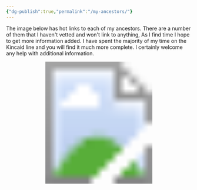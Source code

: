 ```yaml
---
{"dg-publish":true,"permalink":"/my-ancestors/"}
---
```


The image below has hot links to each of my ancestors. There are a number of them that I haven't vetted and won't link to anything, As I find time I hope to get more information added. I have spent the majority of my time on the Kincaid line and you will find it much more complete. I certainly welcome any help with additional information. 

<!-- Image Map Generated for "Where the Waters flow North" -->
<svg version="1.1" xmlns="http://www.w3.org/2000/svg" xmlns:xlink="http://www.w3.org/1999/xlink" viewBox="0 0 2455 1620">
  <image width="2455" height="1620" xlink:href="/img/user/assets/Tree.png"></image> <a xlink:href="ancestors/kincaid/emory-garfield-kincaid-jr-1962/">
    <circle cx="1226" cy="1234" r="106" fill="#5bc5de" opacity="0">
    <title>This is me...</title>
    </circle>
  </a><a xlink:href="/ancestors/kincaid/emory-garfield-kincaid-1922-1992/">
    <polygon points="1222,1126,1224,1019,1155,1030,1105,1058,1064,1093,1038,1136,1020,1180,1016,1232,1020,1269,1027,1297,1122,1267,1122,1201,1161,1145,1190,1130,1209,1126" fill="#70c8c0" opacity="0">
     <title>Emory Garfield Kincaid 1922-1992</title>
     </polygon>
  </a><a xlink:href="/ancestors/legg/alice-lee-legg-1931-2012/">
    <polygon points="1250,1128,1224,1121,1226,1021,1276,1026,1324,1045,1365,1073,1395,1104,1417,1143,1434,1188,1439,1232,1437,1266,1428,1297,1328,1262,1330,1208,1300,1154,1276,1141" fill="#fac26a" opacity="0">
     <title>Alice Lee Legg 1931-2012</title></polygon>
  </a><a xlink:href="/ancestors/kincaid/george-wesley-kincaid-1891-1976/">
    <polygon points="923,1329,910,1249,916,1167,936,1104,968,1045,1053,1104,1018,1180,1014,1245,1023,1297" fill="#5bc5de" opacity="0">
     <title>George Wesley Kincaid 1891-1976</title>
     </polygon>
  </a><a xlink:href="/ancestors/skaggs/laura-beatrice-skaggs-1901-1992/">
    <polygon points="968,1047,1018,989,1081,948,1144,924,1190,915,1226,911,1224,1019,1168,1024,1107,1054,1075,1078,1055,1104" fill="#c6d64e" opacity="0">
     <title>Laura Beatrice Skaggs 1901-1992</title>
     </polygon>
  </a><a xlink:href="/ancestors/legg/fred-rothwell-legg-1885-1958/">
    <polygon points="1226,913,1298,922,1365,946,1426,982,1480,1039,1398,1102,1341,1054,1291,1026,1248,1017,1226,1017" fill="#eb5e47" opacity="0">
     <title>Fred Rothwell Legg 1885-1958</title>
     </polygon>
  </a><a xlink:href="/ancestors/shaffer/mamie-catherine-shaffer-1888-1962/">
    <polygon points="1482,1043,1524,1123,1539,1178,1541,1258,1526,1325,1430,1293,1439,1212,1426,1156,1400,1104" fill="#fedd73" opacity="0">
     <title>Mamie Catherine Shaffer 1888-1962</title>
     </polygon>
  </a><a xlink:href="/ancestors/kincaid/james-william-kincaid-1850-1919/">
    <polygon points="712,1394,695,1334,686,1269,684,1206,693,1145,912,1180,908,1232,914,1282,923,1325" fill="#5bc5de" opacity="0">
     <title>James William Kincaid 1850-1919</title>
     </polygon>
  </a><a xlink:href="/ancestors/kincaid/keenan/sarah-virginia-keenan-1849/">
    <polygon points="691,1141,706,1078,728,1021,754,965,788,913,966,1041,942,1082,923,1136,914,1175" fill="#5bc5de" opacity="0">
     <title>Sarah Virginia Keenan 1849-</title>
     </polygon>
  </a><a xlink:href="/ancestors/skaggs/james-woodson-skaggs-1854-1937/">
    <polygon points="788,911,832,859,875,820,927,781,979,748,1081,943,1042,967,1005,995,968,1039" fill="#c6d64e" opacity="0">
     <title>James Woodson Skaggs 1854-1937</title>
     </polygon>
  </a><a xlink:href="/ancestors/skaggs/harriet-ann-skaggs-1859-1950/">
    <polygon points="981,748,1046,718,1101,703,1161,694,1224,690,1224,909,1170,915,1118,928,1081,941" fill="#c6d64e" opacity="0">
     <title>Harriet Ann Skaggs 1859-1950</title>
     </polygon>
  </a><a xlink:href="/ancestors/legg/william-mc-ginnis-legg-1849-1924/">
    <polygon points="1226,690,1289,692,1350,703,1404,720,1467,744,1367,943,1309,922,1263,913,1226,909" fill="#eb5e47" opacity="0">
     <title>William McGinnis Legg 1849-1924</title>
     </polygon>
  </a><a xlink:href="/ancestors/hawkins/mary-ann-hawkins-1853-1926/">
    <polygon points="1469,746,1528,781,1576,818,1617,857,1660,909,1482,1039,1445,1000,1398,961,1372,943" fill="#eb5e47" opacity="0">
     <title>Mary Ann Hawkins 1853-1926</title>
     </polygon>
  </a><a xlink:href="/ancestors/shaffer/christopher-clayton-shaffer-1864-1944/">
    <polygon points="1664,911,1699,965,1727,1019,1747,1076,1758,1141,1543,1175,1528,1121,1506,1082,1484,1041" fill="#fedd73" opacity="0">
     <title>Christopher Clayton Shaffer 1864-1944</title>
     </polygon>
  </a><a xlink:href="/ancestors/mc-clung/dorcas-ann-mc-clung-1866-1951/">
    <polygon points="1762,1143,1766,1214,1764,1271,1758,1329,1740,1394,1530,1325,1541,1273,1543,1219,1543,1178" fill="#fedd73" opacity="0">
     <title>Dorcas Ann McClung 1866-1951</title>
     </polygon>
  </a><a xlink:href="/ancestors/kincaid/john-a-kincaid-1818-1891/">
    <polygon points="513,1460,498,1416,489,1375,483,1332,478,1290,682,1273,693,1338,708,1394" fill="#fedd73" opacity="0">
     <title>John A. Kincaid 1818-1891</title>
     </polygon>
  </a><a xlink:href="/ancestors/walker/olive-walker-1823-1856/">
    <polygon points="478,1286,474,1243,474,1197,478,1154,485,1113,689,1147,682,1214,682,1269" fill="#fedd73" opacity="0">
     <title>Olive Walker 1823-1856</title>
     </polygon>
  </a><a xlink:href="">
    <polygon points="485,1108,493,1063,500,1026,515,982,530,943,723,1021,704,1080,689,1143" fill="#fedd73" opacity="0">
     <title>James Marshall Keenan</title>
     </polygon>
  </a><a xlink:href="">
    <polygon points="532,939,552,898,569,861,591,826,615,789,784,909,749,967,725,1019" fill="#fedd73" opacity="0">
     <title>Martha Grose</title>
     </polygon>
  </a><a xlink:href="">
    <polygon points="619,787,647,748,673,720,736,659,871,813,827,861,786,907" fill="#fedd73" opacity="0">
     <title>Cyrus Skaggs</title>
     </polygon>
  </a><a xlink:href="">
    <polygon points="738,657,780,627,884,562,977,744,925,774,875,811" fill="#fedd73" opacity="0">
     <title>Rachel Coleman</title>
     </polygon>
  </a><a xlink:href="">
    <polygon points="888,560,931,540,966,525,1049,501,1096,700,1038,718,979,744" fill="#fedd73" opacity="0">
     <title>James Skaggs</title>
     </polygon>
  </a><a xlink:href="">
    <polygon points="1053,501,1098,490,1135,484,1181,479,1224,477,1226,685,1153,690,1096,698" fill="#fedd73" opacity="0">
     <title>Martha Porter</title>
     </polygon>
  </a><a xlink:href="">
    <polygon points="1229,479,1278,479,1313,481,1357,488,1400,497,1350,700,1287,687,1229,685" fill="#fedd73" opacity="0">
     <title>William M. Legg</title>
     </polygon>
  </a><a xlink:href="">
    <polygon points="1404,501,1445,510,1484,525,1524,542,1563,557,1471,742,1409,716,1352,698" fill="#fedd73" opacity="0">
     <title>Elizabeth Ramsey</title>
     </polygon>
  </a><a xlink:href="">
    <polygon points="1567,557,1612,583,1643,603,1673,622,1710,655,1578,813,1524,772,1474,742" fill="#fedd73" opacity="0">
     <title>Nicholas Hawkins</title>
     </polygon>
  </a><a xlink:href="">
    <polygon points="1712,657,1747,687,1777,718,1803,748,1829,785,1662,907,1621,854,1582,815" fill="#fedd73" opacity="0">
     <title>Rebecca Wiseman</title>
     </polygon>
  </a><a xlink:href="">
    <polygon points="1834,789,1860,826,1881,861,1901,900,1918,939,1730,1019,1699,963,1667,907" fill="#fedd73" opacity="0">
     <title>Joseph Shaffer</title>
     </polygon>
  </a><a xlink:href="">
    <polygon points="1918,943,1938,987,1949,1021,1959,1067,1966,1108,1760,1139,1751,1078,1732,1021" fill="#fedd73" opacity="0">
     <title>Mary Frances McClung</title>
     </polygon>
  </a><a xlink:href="/charles-william-mc-clung-1838-1911/">
    <polygon points="1764,1143,1968,1113,1972,1156,1977,1199,1977,1249,1972,1288,1766,1267,1769,1201" fill="#fedd73" opacity="0">
     <title>Charles William McClung 1838-1911</title>
     </polygon>
  </a><a xlink:href="">
    <polygon points="1972,1290,1968,1338,1962,1375,1951,1420,1938,1460,1740,1392,1760,1332,1766,1271" fill="#fedd73" opacity="0">
     <title>Mary Catherine Amick</title>
     </polygon>
  </a><a xlink:href="/ancestors/kincaid/william-m-kincaid-1787-1860/">
    <polygon points="298,1529,272,1423,487,1379,509,1460" fill="#fedd73" opacity="0">
     <title>William M. Kincaid 1787-1860</title>
     </polygon>
  </a><a xlink:href="/ancestors/kincaid/virginia-kincaid-1797-1870/">
    <polygon points="270,1416,255,1308,476,1286,487,1375" fill="#fedd73" opacity="0">
     <title>Virginia Kincaid 1797-1870</title>
     </polygon>
  </a><a xlink:href="">
    <polygon points="253,1306,253,1193,470,1199,472,1282" fill="#fedd73" opacity="0">
     <title>Elverton Walker</title>
     </polygon>
  </a><a xlink:href="">
    <polygon points="250,1188,261,1078,480,1110,472,1197" fill="#fedd73" opacity="0">
     <title>Margaret McGaughey</title>
     </polygon>
  </a><a xlink:href="">
    <polygon points="264,1073,287,967,498,1024,480,1108" fill="#fedd73" opacity="0">
     <title>Andrew Keenan</title>
     </polygon>
  </a><a xlink:href="">
    <polygon points="287,963,322,857,526,939,498,1019" fill="#fedd73" opacity="0">
     <title>Polly Walker</title>
     </polygon>
  </a><a xlink:href="">
    <polygon points="326,852,374,755,565,859,526,937" fill="#fedd73" opacity="0">
     <title>William Grose</title>
     </polygon>
  </a><a xlink:href="">
    <polygon points="374,748,437,657,615,783,567,854" fill="#fedd73" opacity="0">
     <title>Susannah Koontz</title>
     </polygon>
  </a><a xlink:href="">
    <polygon points="437,655,509,568,671,713,617,781" fill="#fedd73" opacity="0">
     <title>James A. Skaggs</title>
     </polygon>
  </a><a xlink:href="">
    <polygon points="511,564,593,490,732,653,671,711" fill="#fedd73" opacity="0">
     <title>Elizabeth Miller</title>
     </polygon>
  </a><a xlink:href="">
    <polygon points="595,486,684,421,806,603,736,651" fill="#fedd73" opacity="0">
     <title>Rachel Coleman Dad</title>
     </polygon>
  </a><a xlink:href="">
    <polygon points="686,416,782,362,884,555,806,601" fill="#fedd73" opacity="0">
     <title>Rachel Coleman Mom</title>
     </polygon>
  </a><a xlink:href="">
    <polygon points="786,360,886,317,964,520,886,555" fill="#fedd73" opacity="0">
     <title>James A. Skaggs</title>
     </polygon>
  </a><a xlink:href="">
    <polygon points="890,312,997,282,1049,497,966,518" fill="#fedd73" opacity="0">
     <title>Elizabeth Miller</title>
     </polygon>
  </a><a xlink:href="">
    <polygon points="1001,280,1109,262,1137,477,1053,494" fill="#fedd73" opacity="0">
     <title>Martha Potter Dad</title>
     </polygon>
  </a><a xlink:href="">
    <polygon points="1111,262,1224,254,1222,473,1140,475" fill="#fedd73" opacity="0">
     <title>Martha Potter Mom</title>
     </polygon>
  </a><a xlink:href="">
    <polygon points="1226,254,1337,260,1313,477,1226,471" fill="#fedd73" opacity="0">
     <title>Thomas Jesse Legg</title>
     </polygon>
  </a><a xlink:href="">
    <polygon points="1341,258,1450,280,1400,492,1315,475" fill="#fedd73" opacity="0">
     <title>Elisabeth Nutter</title>
     </polygon>
  </a><a xlink:href="">
    <polygon points="1454,282,1560,312,1484,518,1404,492" fill="#fedd73" opacity="0">
     <title>Bartholomew Ramsey</title>
     </polygon>
  </a><a xlink:href="">
    <polygon points="1563,312,1667,358,1569,555,1489,520" fill="#fedd73" opacity="0">
     <title>Margaret Wiseman</title>
     </polygon>
  </a><a xlink:href="">
    <polygon points="1669,360,1764,416,1645,599,1571,555" fill="#fedd73" opacity="0">
     <title>Thomas Hawkins</title>
     </polygon>
  </a><a xlink:href="">
    <polygon points="1769,416,1858,486,1712,653,1649,599" fill="#fedd73" opacity="0">
     <title>Mary Perry</title>
     </polygon>
  </a><a xlink:href="">
    <polygon points="1860,488,1940,562,1779,716,1714,651" fill="#fedd73" opacity="0">
     <title>Isaac Wiseman</title>
     </polygon>
  </a><a xlink:href="">
    <polygon points="1942,566,2016,653,1834,785,1779,716" fill="#fedd73" opacity="0">
     <title>Mary Neal</title>
     </polygon>
  </a><a xlink:href="">
    <polygon points="2016,655,2077,750,1886,859,1840,783" fill="#fedd73" opacity="0">
     <title>Peter Shaffer</title>
     </polygon>
  </a><a xlink:href="">
    <polygon points="2079,755,2124,852,1920,937,1890,859" fill="#fedd73" opacity="0">
     <title>Mary George</title>
     </polygon>
  </a><a xlink:href="">
    <polygon points="2126,857,2163,963,1953,1019,1918,941" fill="#fedd73" opacity="0">
     <title>Dickinson McClung</title>
     </polygon>
  </a><a xlink:href="">
    <polygon points="2163,967,2187,1071,1968,1104,1955,1021" fill="#fedd73" opacity="0">
     <title>Sarah Evans</title>
     </polygon>
  </a><a xlink:href="">
    <polygon points="2189,1080,2200,1186,1981,1195,1970,1108" fill="#fedd73" opacity="0">
     <title>John Henry McClung</title>
     </polygon>
  </a><a xlink:href="">
    <polygon points="2200,1191,2198,1303,1977,1286,1981,1199" fill="#fedd73" opacity="0">
     <title>Polly Walton</title>
     </polygon>
  </a><a xlink:href="">
    <polygon points="2196,1308,2181,1414,1966,1371,1975,1286" fill="#fedd73" opacity="0">
     <title>John William Amick</title>
     </polygon>
  </a><a xlink:href="">
    <polygon points="2183,1418,2152,1529,1942,1457,1968,1375" fill="#fedd73" opacity="0">
     <title>Lana Walker</title>
     </polygon>
  </a><a xlink:href="/ancestors/kincaid/samuel-kincaid-1765-1847/">
    <polygon points="83,1598,64,1531,279,1477,296,1529" fill="#fedd73" opacity="0">
     <title>Samuel Kincaid 1765-1847</title>
     </polygon>
  </a><a xlink:href="">
    <polygon points="64,1527,47,1462,266,1418,279,1473" fill="#fedd73" opacity="0">
     <title>Mary Tincher</title>
     </polygon>
  </a><a xlink:href="/ancestors/kincaid/john-kincaid-1760-1834/">
    <polygon points="47,1457,36,1394,257,1360,266,1414" fill="#fedd73" opacity="0">
     <title>John Kincaid 1760-1834</title>
     </polygon>
  </a><a xlink:href="/ancestors/gillespie/elizabeth-hannah-gillespie-1760-1829/">
    <polygon points="36,1390,29,1321,250,1306,257,1358" fill="#fedd73" opacity="0">
     <title>Elizabeth Hannah Gillespie 1760-1829</title>
     </polygon>
  </a><a xlink:href="">
    <polygon points="29,1316,27,1253,248,1247,250,1301" fill="#fedd73" opacity="0">
     <title>William Walker</title>
     </polygon>
  </a><a xlink:href="">
    <polygon points="25,1249,25,1184,246,1191,246,1243" fill="#fedd73" opacity="0">
     <title>Mary Lewis</title>
     </polygon>
  </a><a xlink:href="">
    <polygon points="27,1178,34,1113,250,1132,246,1184" fill="#fedd73" opacity="0">
     <title>Andrew McGaughey</title>
     </polygon>
  </a><a xlink:href="">
    <polygon points="31,1108,40,1041,259,1076,253,1130" fill="#fedd73" opacity="0">
     <title>Mary Craig McGaughey</title>
     </polygon>
  </a><a xlink:href="">
    <polygon points="40,1034,53,976,268,1019,257,1073" fill="#fedd73" opacity="0">
     <title>Patrick Keenan</title>
     </polygon>
  </a><a xlink:href="">
    <polygon points="53,972,70,904,285,961,270,1017" fill="#fedd73" opacity="0">
     <title>Patrick Keenan Wife</title>
     </polygon>
  </a><a xlink:href="">
    <polygon points="70,902,88,835,300,907,283,956" fill="#fedd73" opacity="0">
     <title>Elverton Walker</title>
     </polygon>
  </a><a xlink:href="">
    <polygon points="94,831,118,774,318,852,303,900" fill="#fedd73" opacity="0">
     <title>Margaret McGaughey</title>
     </polygon>
  </a><a xlink:href="">
    <polygon points="118,770,146,709,342,800,318,850" fill="#fedd73" opacity="0">
     <title>Jacob Grose</title>
     </polygon>
  </a><a xlink:href="">
    <polygon points="146,705,179,646,368,750,344,798" fill="#fedd73" opacity="0">
     <title>Mary Ganssel</title>
     </polygon>
  </a><a xlink:href="">
    <polygon points="179,640,216,586,400,700,370,746" fill="#fedd73" opacity="0">
     <title>Henrich Koontz</title>
     </polygon>
  </a><a xlink:href="">
    <polygon points="216,581,253,525,433,653,402,698" fill="#fedd73" opacity="0">
     <title>Elizabeth Bowyer</title>
     </polygon>
  </a><a xlink:href="">
    <polygon points="255,523,294,468,467,607,435,651" fill="#fedd73" opacity="0">
     <title>Charles Skaggs</title>
     </polygon>
  </a><a xlink:href="">
    <polygon points="300,466,344,419,504,562,467,601" fill="#fedd73" opacity="0">
     <title>Charles Skaggs Wife</title>
     </polygon>
  </a><a xlink:href="">
    <polygon points="344,414,394,367,550,523,506,562" fill="#fedd73" opacity="0">
     <title>Valentine Miller</title>
     </polygon>
  </a><a xlink:href="">
    <polygon points="396,362,448,314,591,484,552,518" fill="#fedd73" opacity="0">
     <title>Susanna Ensminger</title>
     </polygon>
  </a><a xlink:href="">
    <polygon points="593,483,448,317,502,273,634,451" fill="#fedd73" opacity="0">
     <title>85</title>
     </polygon>
  </a><a xlink:href="">
    <polygon points="639,453,502,275,554,234,678,420" fill="#fedd73" opacity="0">
     <title>86</title>
     </polygon>
  </a><a xlink:href="">
    <polygon points="613,202,725,390,684,423,556,237" fill="#fedd73" opacity="0">
     <title>87</title>
     </polygon>
  </a><a xlink:href="">
    <polygon points="680,159,780,358,728,386,615,200" fill="#fedd73" opacity="0">
     <title>88</title>
     </polygon>
  </a><a xlink:href="">
    <polygon points="678,156,743,132,832,332,780,356" fill="#fedd73" opacity="0">
     <title>Charles Skaggs</title>
     </polygon>
  </a><a xlink:href="">
    <polygon points="747,130,810,104,888,310,834,330" fill="#fedd73" opacity="0">
     <title>Charles Skaggs Wife</title>
     </polygon>
  </a><a xlink:href="">
    <polygon points="812,102,875,85,942,291,886,306" fill="#fedd73" opacity="0">
     <title>Valentine Miller</title>
     </polygon>
  </a><a xlink:href="">
    <polygon points="877,80,947,63,997,273,944,291" fill="#fedd73" opacity="0">
     <title>Susanna Ensminger</title>
     </polygon>
  </a><a xlink:href="">
    <polygon points="1016,50,1053,267,994,278,942,63" fill="#fedd73" opacity="0">
     <title>93</title>
     </polygon>
  </a><a xlink:href="">
    <polygon points="1076,37,1107,260,1055,271,1016,46" fill="#fedd73" opacity="0">
     <title>94</title>
     </polygon>
  </a><a xlink:href="">
    <polygon points="1150,33,1161,254,1109,258,1079,42" fill="#fedd73" opacity="0">
     <title>95</title>
     </polygon>
  </a><a xlink:href="">
    <polygon points="1224,24,1224,252,1161,252,1152,35" fill="#fedd73" opacity="0">
     <title>96</title>
     </polygon>
  </a><a xlink:href="">
    <polygon points="1222,26,1294,30,1283,249,1224,247" fill="#fedd73" opacity="0">
     <title>Thomas Legg</title>
     </polygon>
  </a><a xlink:href="">
    <polygon points="1298,33,1365,37,1339,254,1285,249" fill="#fedd73" opacity="0">
     <title>Elizabeth Hughes</title>
     </polygon>
  </a><a xlink:href="">
    <polygon points="1367,37,1432,48,1398,262,1341,254" fill="#fedd73" opacity="0">
     <title>David Nutter</title>
     </polygon>
  </a><a xlink:href="">
    <polygon points="1435,46,1504,59,1450,273,1398,260" fill="#fedd73" opacity="0">
     <title>Ruth Cottle</title>
     </polygon>
  </a><a xlink:href="">
    <polygon points="1504,63,1573,82,1508,293,1454,273" fill="#fedd73" opacity="0">
     <title>Richard Ramsey</title>
     </polygon>
  </a><a xlink:href="">
    <polygon points="1573,80,1641,102,1563,308,1511,291" fill="#fedd73" opacity="0">
     <title>Letitia Wiseman</title>
     </polygon>
  </a><a xlink:href="">
    <polygon points="1643,104,1701,130,1617,330,1563,310" fill="#fedd73" opacity="0">
     <title>Isaac Wiseman Jr</title>
     </polygon>
  </a><a xlink:href="">
    <polygon points="1704,130,1771,158,1669,356,1619,327" fill="#fedd73" opacity="0">
     <title>Elizabeth Davis</title>
     </polygon>
  </a><a xlink:href="">
    <polygon points="1773,160,1831,191,1719,382,1669,356" fill="#fedd73" opacity="0">
     <title>Elijah Hawkins</title>
     </polygon>
  </a><a xlink:href="">
    <polygon points="1834,191,1886,228,1766,412,1723,382" fill="#fedd73" opacity="0">
     <title>Elizabeth Scott</title>
     </polygon>
  </a><a xlink:href="">
    <polygon points="1890,226,1951,267,1812,447,1766,410" fill="#fedd73" opacity="0">
     <title>Peter Perry</title>
     </polygon>
  </a><a xlink:href="">
    <polygon points="1951,271,2003,314,1858,481,1818,447" fill="#fedd73" opacity="0">
     <title>Lucinda Faulconer</title>
     </polygon>
  </a><a xlink:href="">
    <polygon points="2005,314,2055,360,1903,525,1860,486" fill="#fedd73" opacity="0">
     <title>Isaac Wiseman Dad</title>
     </polygon>
  </a><a xlink:href="">
    <polygon points="2059,362,2105,412,1946,562,1905,520" fill="#fedd73" opacity="0">
     <title>Isaac Wiseman Mom</title>
     </polygon>
  </a><a xlink:href="">
    <polygon points="2109,416,2152,466,1985,607,1948,562" fill="#fedd73" opacity="0">
     <title>William Neal</title>
     </polygon>
  </a><a xlink:href="">
    <polygon points="2152,466,2194,518,2018,651,1985,609" fill="#fedd73" opacity="0">
     <title>Emelia Neal</title>
     </polygon>
  </a><a xlink:href="">
    <polygon points="2196,520,2235,577,2051,698,2020,651" fill="#fedd73" opacity="0">
     <title>Christopher Shaffer</title>
     </polygon>
  </a><a xlink:href="">
    <polygon points="2239,581,2272,640,2081,748,2051,698" fill="#fedd73" opacity="0">
     <title>Christopher Shaffer Wife</title>
     </polygon>
  </a><a xlink:href="">
    <polygon points="2276,642,2306,703,2103,800,2081,750" fill="#fedd73" opacity="0">
     <title>Thomas George</title>
     </polygon>
  </a><a xlink:href="">
    <polygon points="2309,707,2335,766,2126,850,2105,802" fill="#fedd73" opacity="0">
     <title>Catherine McCoy</title>
     </polygon>
  </a><a xlink:href="">
    <polygon points="2335,772,2361,833,2148,909,2129,854" fill="#fedd73" opacity="0">
     <title>James McClung</title>
     </polygon>
  </a><a xlink:href="">
    <polygon points="2361,837,2380,900,2165,961,2148,911" fill="#fedd73" opacity="0">
     <title>Mary Alderson</title>
     </polygon>
  </a><a xlink:href="">
    <polygon points="2380,902,2395,967,2178,1017,2165,963" fill="#fedd73" opacity="0">
     <title>David Evans</title>
     </polygon>
  </a><a xlink:href="">
    <polygon points="2181,1019,2395,972,2411,1039,2189,1076" fill="#fedd73" opacity="0">
     <title>Ruth Alderson</title>
     </polygon>
  </a><a xlink:href="">
    <polygon points="2415,1041,2421,1106,2200,1134,2189,1076" fill="#fedd73" opacity="0">
     <title>James McClung</title>
     </polygon>
  </a><a xlink:href="">
    <polygon points="2421,1110,2426,1178,2202,1186,2198,1136" fill="#fedd73" opacity="0">
     <title>Mary Alderson</title>
     </polygon>
  </a><a xlink:href="">
    <polygon points="2426,1182,2421,1251,2202,1245,2205,1191" fill="#fedd73" opacity="0">
     <title>James Walton</title>
     </polygon>
  </a><a xlink:href="">
    <polygon points="2426,1253,2419,1319,2200,1306,2202,1249" fill="#fedd73" opacity="0">
     <title>Nancy McClung</title>
     </polygon>
  </a><a xlink:href="">
    <polygon points="2421,1323,2415,1392,2191,1362,2200,1308" fill="#fedd73" opacity="0">
     <title>Jacob Amick</title>
     </polygon>
  </a><a xlink:href="">
    <polygon points="2415,1394,2404,1462,2183,1414,2194,1366" fill="#fedd73" opacity="0">
     <title>Rachel Shroyer</title>
     </polygon>
  </a><a xlink:href="">
    <polygon points="2404,1464,2387,1529,2170,1470,2187,1418" fill="#fedd73" opacity="0">
     <title>James Walker</title>
     </polygon>
  </a><a xlink:href="">
    <polygon points="2387,1531,2367,1598,2155,1529,2172,1470" fill="#fedd73" opacity="0">
     <title>Hannah Kincaid</title>
     </polygon>
  </a>
</svg>